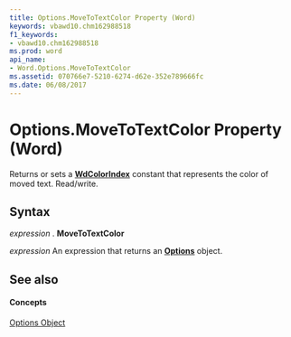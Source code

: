 ```yaml
---
title: Options.MoveToTextColor Property (Word)
keywords: vbawd10.chm162988518
f1_keywords:
- vbawd10.chm162988518
ms.prod: word
api_name:
- Word.Options.MoveToTextColor
ms.assetid: 070766e7-5210-6274-d62e-352e789666fc
ms.date: 06/08/2017
---
```



# Options.MoveToTextColor Property (Word)

Returns or sets a  **[WdColorIndex](Word.WdColorIndex.md)** constant that represents the color of moved text. Read/write.


## Syntax

 _expression_ . **MoveToTextColor**

 _expression_ An expression that returns an **[Options](Word.Options.md)** object.


## See also


#### Concepts


[Options Object](Word.Options.md)

